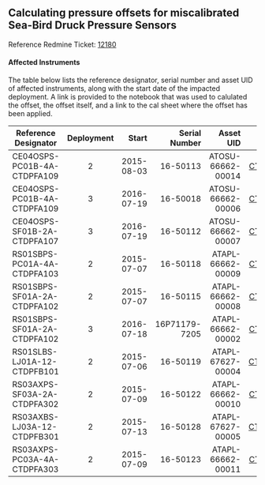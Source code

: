 ## Calculating pressure offsets for miscalibrated Sea-Bird Druck Pressure Sensors

Reference Redmine Ticket: [12180](https://redmine.oceanobservatories.org/issues/12180) 

#### Affected Instruments

The table below lists the reference designator, serial number and asset UID of affected instruments, 
along with the start date of the impacted deployment. A link is provided to the notebook
that was used to calulated the offset, the offset itself, and a link to the cal sheet where the offset
has been applied.

| Reference Designator        | Deployment | Start      | Serial Number | Asset UID         | Notebook | Offset   | Cal Sheet |
| --------------------------- |:----------:| ----------:| -------------:| -----------------:| -------:| --------:| ---------:|
| CE04OSPS-PC01B-4A-CTDPFA109 | 2          | 2015-08-03 | 16-50113      | ATOSU-66662-00014 | [CTDPFA109_d2](https://github.com/friedrichknuth/ooi_data_analysis/blob/master/pressure_check/notebooks/CE04OSPS-PC01B-4A-CTDPFA109_d2.ipynb) | -5.43    |[link](https://github.com/ooi-integration/asset-management/blob/master/calibration/CTDPFB/ATAPL-67627-00005__20150510.csv)|
| CE04OSPS-PC01B-4A-CTDPFA109 | 3          | 2016-07-19 | 16-50018      | ATOSU-66662-00006 | [CTDPFA109_d3](https://github.com/friedrichknuth/ooi_data_analysis/blob/master/pressure_check/notebooks/CE04OSPS-PC01B-4A-CTDPFA109_d3.ipynb) | -19.55   |[link](https://github.com/ooi-integration/asset-management/blob/master/calibration/CTDPFA/ATOSU-66662-00006__20160719.csv)|
| CE04OSPS-SF01B-2A-CTDPFA107 | 3          | 2016-07-19 | 16-50112      | ATOSU-66662-00007 | [CTDPFA107_d3](https://github.com/friedrichknuth/ooi_data_analysis/blob/master/pressure_check/notebooks/CE04OSPS-SF01B-2A-CTDPFA107_d3.ipynb) |  9.6     |[link](https://github.com/ooi-integration/asset-management/blob/master/calibration/CTDPFA/ATOSU-66662-00007__20160719.csv)|
| RS01SBPS-PC01A-4A-CTDPFA103 | 2          | 2015-07-07 | 16-50118      | ATAPL-66662-00009 | [CTDPFA103_d2](https://github.com/friedrichknuth/ooi_data_analysis/blob/master/pressure_check/notebooks/RS01SBPS-PC01A-4A-CTDPFA103_d2.ipynb) | -5.24    |[link](https://github.com/ooi-integration/asset-management/blob/master/calibration/CTDPFA/ATAPL-66662-00009__20150707.csv)|
| RS01SBPS-SF01A-2A-CTDPFA102 | 2          | 2015-07-07 | 16-50115      | ATAPL-66662-00008 | [CTDPFA102_d2](https://github.com/friedrichknuth/ooi_data_analysis/blob/master/pressure_check/notebooks/RS01SBPS-SF01A-2A-CTDPFA102_d2.ipynb) | -1.7     |[link](https://github.com/ooi-integration/asset-management/blob/master/calibration/CTDPFA/ATAPL-66662-00008__20150707.csv)|
| RS01SBPS-SF01A-2A-CTDPFA102 | 3          | 2016-07-18 | 16P71179-7205 | ATAPL-66662-00002 | [CTDPFA102_d3](https://github.com/friedrichknuth/ooi_data_analysis/blob/master/pressure_check/notebooks/RS01SBPS-SF01A-2A-CTDPFA102_d3.ipynb) | 4.13     |[link](https://github.com/ooi-integration/asset-management/blob/master/calibration/CTDPFA/ATAPL-66662-00002__20160718.csv)|
| RS01SLBS-LJ01A-12-CTDPFB101 | 2          | 2015-07-06 | 16-50119      | ATAPL-67627-00004 | [CTDPFB101_d2](https://github.com/friedrichknuth/ooi_data_analysis/blob/master/pressure_check/notebooks/RS01SLBS-LJ01A-12-CTDPFB101_d2.ipynb) | -120.6   |[link](https://github.com/ooi-integration/asset-management/blob/master/calibration/CTDPFB/ATAPL-67627-00004__20150419.csv)|
| RS03AXPS-SF03A-2A-CTDPFA302 | 2          | 2015-07-09 | 16-50122      | ATAPL-66662-00010 | [CTDPFA302_d2](https://github.com/friedrichknuth/ooi_data_analysis/blob/master/pressure_check/notebooks/RS03AXPS-SF03A-2A-CTDPFA302_d2.ipynb) | -5.77    |[link](https://github.com/ooi-integration/asset-management/blob/master/calibration/CTDPFA/ATAPL-66662-00002__20160718.csv)|
| RS03AXBS-LJ03A-12-CTDPFB301 | 2          | 2015-07-13 | 16-50128      | ATAPL-67627-00005 | [CTDPFB301_d2](https://github.com/friedrichknuth/ooi_data_analysis/blob/master/pressure_check/notebooks/RS03AXBS-LJ03A-12-CTDPFB301_d2.ipynb) | -111.19  |[link](https://github.com/ooi-integration/asset-management/blob/master/calibration/CTDPFB/ATAPL-67627-00005__20150510.csv)|
| RS03AXPS-PC03A-4A-CTDPFA303 | 2          | 2015-07-09 | 16-50123      | ATAPL-66662-00011 | [CTDPFA303_d2](https://github.com/friedrichknuth/ooi_data_analysis/blob/master/pressure_check/notebooks/RS03AXPS-PC03A-4A-CTDPFA303_d2.ipynb) | -5.82    |[link](https://github.com/ooi-integration/asset-management/blob/master/calibration/CTDPFA/ATAPL-66662-00011__20150709.csv)|
